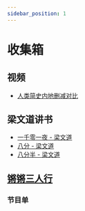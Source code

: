 ```yaml
---
sidebar_position: 1
---
```


# 收集箱

## 视频
- [人类简史内地删减对比](https://youtu.be/inGDsbeYAqA?si=FzhPuOHLfNzPUsK0)

## 梁文道讲书
- [一千零一夜 - 梁文道](https://youtube.com/playlist?list=PLATwx1z00HsdanKZcTMQEc-n_Bhu_aZ76&si=T5NYQ02lGH1Wbe1I)
- [八分 - 梁文道](https://open.spotify.com/show/3vU3mHs2twLhYvyh0Nr3hM?si=92318ea75ea041e6)
- [八分半 - 梁文道](https://youtube.com/playlist?list=PLopK6plA72TyJ8tXqmkY1WSTL3s9X7It-&si=oDQTnuf1IaIrQBbI)

## [锵锵三人行](https://zh.wikipedia.org/zh-hans/%E9%94%B5%E9%94%B5%E4%B8%89%E4%BA%BA%E8%A1%8C)
### 节目单
